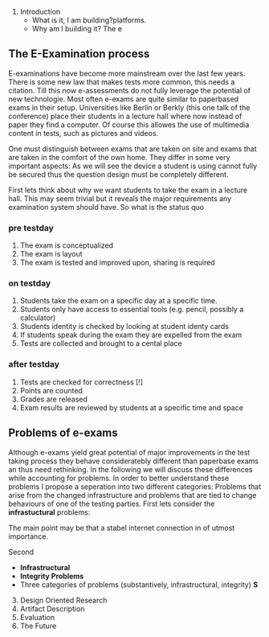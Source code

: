 1. Introduction
   - What is it, I am building?platforms.
   - Why am I building it? The e

<!-- 2. General problems of the e-examination process -->

## The E-Examination process

E-examinations have become more mainstream over the last few years. There is some new law that makes tests more common, this needs a citation. Till this now e-assessments do not fully leverage the potential of new technologie. Most often e-exams are quite similar to paperbased exams in their setup. Universities like Berlin or Berkly (this one talk of the conference) place their students in a lecture hall where now instead of paper they find a computer. Of course this allowes the use of multimedia content in tests, such as pictures and videos.

One must distinguish between exams that are taken on site and exams that are taken in the comfort of the own home. They differ in some very important aspects: As we will see the device a student is using cannot fully be secured thus the question design must be completely different.

First lets think about why we want students to take the exam in a lecture hall. This may seem trivial but it reveals the major requirements any examination system should have. So what is the status quo

### pre testday

1. The exam is conceptualized
2. The exam is layout
3. The exam is tested and improved upon, sharing is required

### on testday

1. Students take the exam on a specific day at a specific time.
2. Students only have access to essential tools (e.g. pencil, possibly a calculator)
3. Students identity is checked by looking at student identy cards
4. If students speak during the exam they are expelled from the exam
5. Tests are collected and brought to a cental place

### after testday

1. Tests are checked for correctness [!]
2. Points are counted
3. Grades are released
4. Exam results are reviewed by students at a specific time and space

## Problems of e-exams

Although e-exams yield great potential of major improvements in the test taking process they behave consideratebly different than paperbase exams an thus need rethinking. 
In the following we will discuss these differences while accounting for problems. 
In order to better understand these problems I propose a seperation into two different categories:
Problems that arise from the changed infrastructure and problems that are tied to change behaviours of one of the testing parties.
First lets consider the **infrastuctural** problems:

The main point may be that a stabel internet connection in of utmost importance.

Second  
  
  - **Infrastructural**
  - **Integrity Problems**
- Three categories of problems (substantively, infrastructural, integrity) **S**

3. Design Oriented Research
4. Artifact Description
5. Evaluation
6. The Future
